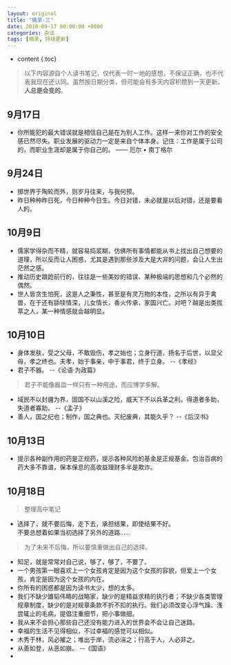 ```yaml
---
layout: original
title: "摘录·三"
date: 2018-09-17 00:00:00 +0800 
categories: 杂谈
tags: [摘录, 持续更新]
---
```

* content
{:toc}


> 以下内容源自个人读书笔记，仅代表一时一地的感想，不保证正确，也不代表我现在还认同。虽然按日期分类，但可能会有多天内容积攒到一天更新。
<br> **人总是会变的**。

<!-- more -->

## 9月17日
* 你所能犯的最大错误就是相信自己是在为别人工作。这样一来你对工作的安全感已然尽失。职业发展的驱动力一定是来自个体本身。记住：工作是属于公司的，而职业生涯却是属于你自己的。   —— 厄尔 • 南丁格尔


## 9月24日
* 掷世界于陶轮而外，则岁月往来，与我何预。
* 昨日种种昨日死，今日种种今日生。今日对错，未必就是以后对错，还是要看人的。


## 10月9日
* 儒家学得杂而不精，就容易捣浆糊，仿佛所有事情都能从书上找出自己想要的道理，所以反而让人困惑，尤其是遇到那些涉及大是大非的问题，会让人生出茫然之感。
* 推动历史踉跄前行的，往往是一些美妙的错误、某种极端的思想和几个必然的偶然。
* 世人皆贪生怕死，这是人之秉性，甚至是有灵万物的本性，之所以有异于禽兽，在于还有舔犊情深，儿女情长，香火传承，家国兴亡。对吧？越是出类拔萃之人，某一种情感就会越明显。


## 10月10日
* 身体发肤，受之父母，不敢毁伤，孝之始也；立身行道，扬名于后世，以显父母，孝之终也。夫孝，始于事亲，中于事君，终于立身。  --《孝经》
* 君子不器。  --《论语·为政篇》  
> 君子不能像器皿一样只有一种用途，而应博学多解。
* 域民不以封疆为界，固国不以山溪之险，威天下不以兵革之利。得道者多助，失道者寡助。  --《孟子》
* 善人，国之纪也；制作，国之典也。灭纪废典，其能久乎？  --《后汉书》


## 10月13日
* 提示各种副作用的药是正规药，提示各种风险的基金是正规基金。包治百病的药大多不靠谱，保本保息的高收益理财多半是欺诈。

## 10月18日
> 整理高中笔记

* 选择了，就不要后悔，走下去，承担结果，即使结果不好。<br/> 不要总想着如果当初选择了另外的道路……
> 为了未来不后悔，所以要慎重做出自己的选择。
* 知足，就是常常对自己说，够了，够了，不要了。
* 一个男孩第一眼喜欢上一个女孩肯定是因为这个女孩的容貌，但爱上一个女孩，肯定是因为这个女孩的内在。
* 你所有的困惑都是因为读书太少，想的太多。
* 我们不缺少雄韬伟略的战略家，缺少的是精益求精的执行者；不缺少各类管理规章制度，缺少的是对规章条款不折不扣的执行。我们必须改变心浮气躁、浅尝辄止的毛病，提倡注重细节，把小事做细。
* 我从来不会担心那些自己还没有能力进入的世界会不会让自己迷路。
* 幸福的生活不见得相似，不过幸福的感觉可以相似。
* 木秀于林，风必摧之；堆出于岸，流必湍之；行高于人，人必非之。
* 从善如登，从恶如崩。  --《国语》
* 